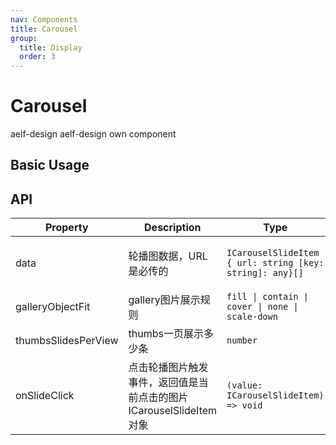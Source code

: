 ```yaml
---
nav: Components
title: Carousel
group:
  title: Display
  order: 3
---
```


# Carousel

<Badge type='success'>aelf-design</Badge> aelf-design own component

## Basic Usage

<code src="./demos/basic.tsx"></code>

## API

| Property | Description | Type | Default | Version |
| --- | --- | --- | --- | --- |
| data | 轮播图数据，URL是必传的 | `ICarouselSlideItem { url: string [key: string]: any}[]` | `{ headClip: 6, tailClip: 4 }` | `1.0.0` |
| galleryObjectFit | gallery图片展示规则 | `fill \| contain \| cover \| none \| scale-down` | `cover` | `1.0.0` |
| thumbsSlidesPerView | thumbs一页展示多少条 | `number` | `5` | `1.0.0` |
| onSlideClick | 点击轮播图片触发事件，返回值是当前点击的图片ICarouselSlideItem对象 | `(value: ICarouselSlideItem) => void` | - | `1.0.0` |
